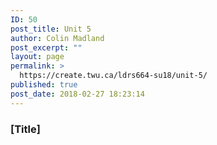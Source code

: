 ```yaml
---
ID: 50
post_title: Unit 5
author: Colin Madland
post_excerpt: ""
layout: page
permalink: >
  https://create.twu.ca/ldrs664-su18/unit-5/
published: true
post_date: 2018-02-27 18:23:14
---
```

### [Title]